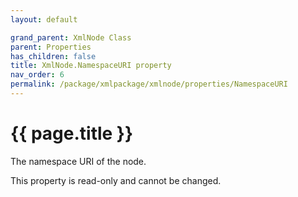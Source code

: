 ```yaml
---
layout: default

grand_parent: XmlNode Class
parent: Properties
has_children: false
title: XmlNode.NamespaceURI property
nav_order: 6
permalink: /package/xmlpackage/xmlnode/properties/NamespaceURI
---
```

# {{ page.title }}
The namespace URI of the node.

This property is read-only and cannot be changed.